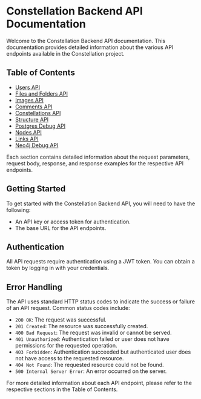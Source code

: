 # Constellation Backend API Documentation

Welcome to the Constellation Backend API documentation. This documentation provides detailed information about the various API endpoints available in the Constellation project.

## Table of Contents

- [Users API](postgres_api_endpoints/users.md)
- [Files and Folders API](postgres_api_endpoints/files.md)
- [Images API](postgres_api_endpoints/images.md)
- [Comments API](postgres_api_endpoints/comments.md)
- [Constellations API](postgres_api_endpoints/constellations.md)
- [Structure API](postgres_api_endpoints/structure.md)
- [Postgres Debug API](postgres_api_endpoints/debug.md)
- [Nodes API](neo4j_api_endpoints/nodes.md)
- [Links API](neo4j_api_endpoints/links.md)
- [Neo4j Debug API](neo4j_api_endpoints/debug.md)

Each section contains detailed information about the request parameters, request body, response, and response examples for the respective API endpoints.

## Getting Started

To get started with the Constellation Backend API, you will need to have the following:

- An API key or access token for authentication.
- The base URL for the API endpoints.

## Authentication

All API requests require authentication using a JWT token. You can obtain a token by logging in with your credentials.

## Error Handling

The API uses standard HTTP status codes to indicate the success or failure of an API request. Common status codes include:

- `200 OK`: The request was successful.
- `201 Created`: The resource was successfully created.
- `400 Bad Request`: The request was invalid or cannot be served.
- `401 Unauthorized`: Authentication failed or user does not have permissions for the requested operation.
- `403 Forbidden`: Authentication succeeded but authenticated user does not have access to the requested resource.
- `404 Not Found`: The requested resource could not be found.
- `500 Internal Server Error`: An error occurred on the server.

For more detailed information about each API endpoint, please refer to the respective sections in the Table of Contents.

